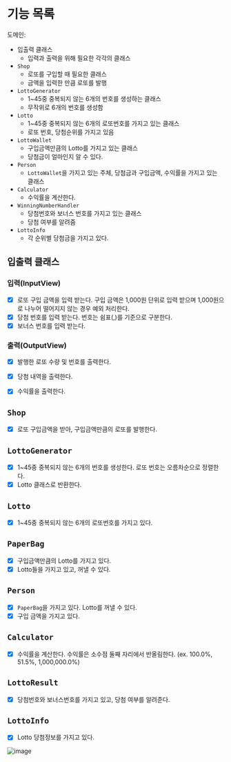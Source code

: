 # 기능 목록
도메인: 
- 입출력 클래스
  - 입력과 출력을 위해 필요한 각각의 클래스
- `Shop`
  - 로또를 구입할 때 필요한 클래스
  - 금액을 입력한 만큼 로또를 발행
- `LottoGenerator`
  - 1~45중 중복되지 않는 6개의 번호를 생성하는 클래스
  - 무작위로 6개의 번호를 생성함
- `Lotto`
  - 1~45중 중복되지 않는 6개의 로또번호를 가지고 있는 클래스
  - 로또 번호, 당첨순위를 가지고 있음
- `LottoWallet`
  - 구입금액만큼의 Lotto를 가지고 있는 클래스
  - 당첨금이 얼마인지 알 수 있다.
- `Person`
  - `LottoWallet`을 가지고 있는 주체, 당첨금과 구입금액, 수익률을 가지고 있는 클래스
- `Calculator`
  - 수익률을 계산한다.
- `WinningNumberHandler`
  - 당첨번호와 보너스 번호를 가지고 있는 클래스
  - 당첨 여부를 알려줌
- `LottoInfo`
  - 각 순위별 당첨금을 가지고 있다.

## 입출력 클래스
### 입력(InputView)
- [x] 로또 구입 금액을 입력 받는다. 구입 금액은 1,000원 단위로 입력 받으며 1,000원으로 나누어 떨어지지 않는 경우 예외 처리한다.
- [x] 당첨 번호를 입력 받는다. 번호는 쉼표(,)를 기준으로 구분한다.
- [x] 보너스 번호를 입력 받는다.

### 출력(OutputView)
- [x] 발행한 로또 수량 및 번호를 출력한다.
- [x] 당첨 내역을 출력한다.
- [x] 수익률을 출력한다.


## `Shop`
- [x] 로또 구입금액을 받아, 구입금액만큼의 로또를 발행한다.

## `LottoGenerator`
- [x] 1~45중 중복되지 않는 6개의 번호를 생성한다. 로또 번호는 오름차순으로 정렬한다.
- [x] Lotto 클래스로 반환한다.

## `Lotto`
- [x] 1~45중 중복되지 않는 6개의 로또번호를 가지고 있다.

## `PaperBag`
- [x] 구입금액만큼의 Lotto를 가지고 있다.
- [x] Lotto들을 가지고 있고, 꺼낼 수 있다.

## `Person`
- [x] `PaperBag`을 가지고 있다. Lotto를 꺼낼 수 있다.
- [x] 구입 금액을 가지고 있다.

## `Calculator`
- [x] 수익률을 계산한다. 수익률은 소수점 둘째 자리에서 반올림한다. (ex. 100.0%, 51.5%, 1,000,000.0%)

## `LottoResult`
- [x] 당첨번호와 보너스번호를 가지고 있고, 당첨 여부를 알려준다.

## `LottoInfo`
- [x] Lotto 당첨정보를 가지고 있다.

![image](https://github.com/speculatingwook/blog-full-of-desire/assets/105579811/4f5d8676-3a90-4645-a397-055e74490f1d)